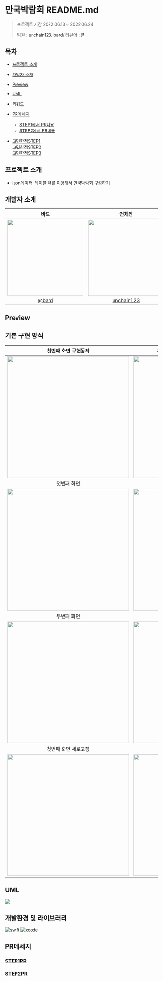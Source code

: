 # 만국박람회 README.md
>프로젝트 기간 2022.06.13 ~ 2022.06.24
>
>팀원 : [unchain123](https://github.com/unchain123), [bard](https://github.com/bar-d)/ 리뷰어 : [콘](https://github.com/protocorn93)
## 목차

- [프로젝트 소개](#프로젝트-소개)  
- [개발자 소개](#개발자-소개)  
- [Preview](#Preview)  
- [UML](#UML)  
- [키워드](#키워드)  
- [PR메세지](#PR메세지)  
    - [STEP1에서 PR내용](#STEP1PR)
    - [STEP2에서 PR내용](#STEP2PR)

- [고민한점STEP1](https://github.com/bar-d/ios-exposition-universelle/blob/develop/%EB%A7%8C%EA%B5%AD%EB%B0%95%EB%9E%8C%ED%9A%8CSTEP1)  
[고민한점STEP2](https://github.com/bar-d/ios-exposition-universelle/blob/develop/%EB%A7%8C%EA%B5%AD%EB%B0%95%EB%9E%8C%ED%9A%8CSTEP2)  
[고민한점STEP3](https://github.com/bar-d/ios-exposition-universelle/blob/develop/%EB%A7%8C%EA%B5%AD%EB%B0%95%EB%9E%8C%ED%9A%8CSTEP3)
## 프로젝트 소개
- json데이터, 테이블 뷰를 이용해서 만국박람회 구성하기

## 개발자 소개
|바드|언체인|
|:---:|:---:|
|<img src="https://avatars.githubusercontent.com/u/92622931?v=4" width="250" height="250">|<img src="https://i.imgur.com/gEAc4rf.png" width="250" height="250">|
|[@bard](https://github.com/bar-d)|[unchain123](https://github.com/unchain123)|

## Preview
## 기본 구현 방식

|첫번째 화면 구현동작|두번째 화면 및 세번째 화면 구현 동작|  
|:---:|:---:|  
|<img src="https://i.imgur.com/xJfUNws.gif" width="400"/>|<img src="https://i.imgur.com/PVU2seK.gif" width="400"/>|  
|첫번째 화면|첫번째 화면 최하단 부분|  
|<img src="https://i.imgur.com/5aqX8xW.jpg" width="400"/>|<img src="https://i.imgur.com/KcARFwP.png" width="400"/>|  
|두번째 화면|세번째 화면|   
|<img src="https://i.imgur.com/H2PgbqG.png" width="400"/>|<img src="https://i.imgur.com/LZiPiKM.png" width="400"/>|  
|첫번째 화면 세로고정|다이나믹 타입 적용|  
|<img src = "https://i.imgur.com/cEsrsJ6.gif" width = 400>|<img src="https://user-images.githubusercontent.com/92622931/175485822-5a3ae0e0-a50e-44ef-be90-66d3da091ec4.gif" width="400"/>|


## UML
![](https://i.imgur.com/OGGKLIN.jpg)


## 개발환경 및 라이브러리
[![swift](https://img.shields.io/badge/swift-5.6-orange)]() [![xcode](https://img.shields.io/badge/Xcode-13.3-blue)]()

## PR메세지
### [STEP1PR](https://github.com/yagom-academy/ios-exposition-universelle/pull/169)
### [STEP2PR](https://github.com/yagom-academy/ios-exposition-universelle/pull/176)


